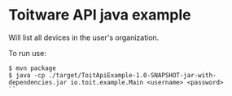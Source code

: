 # Toitware API java example

Will list all devices in the user's organization.

To run use:
```
$ mvn package
$ java -cp ./target/ToitApiExample-1.0-SNAPSHOT-jar-with-dependencies.jar io.toit.example.Main <username> <password>
``
